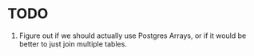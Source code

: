 # TODO #

1. Figure out if we should actually use Postgres Arrays, or if it would be better to just join multiple tables.


